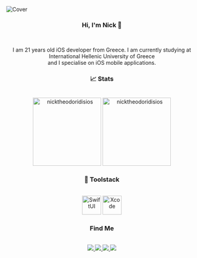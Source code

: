 
![Cover](https://media.licdn.com/dms/image/D4D16AQEt-2vDpDBO3A/profile-displaybackgroundimage-shrink_350_1400/0/1683913192120?e=1689206400&v=beta&t=evEvdK6CnfN17eLFjGBX5j2tOTPR86aORvrFXvOHQGo)

<div align = center>
  <h3>Hi, I'm Nick 👋</h3>
  <br>
  <p> I am 21 years old iOS developer from Greece. I am currently studying at International Hellenic University of Greece  <br>
      and I specialise on iOS mobile applications.
  </p>
</div>

<div align = center>
  <h3>📈 Stats</h3>
  <br>
  <img height = "180em" src="https://github-readme-stats.vercel.app/api?username=nicktheodoridisios&show_icons=true&theme=dark&locale=en" alt="nicktheodoridisios" />
  <img height = "180em" src="https://github-readme-stats.vercel.app/api/top-langs?username=nicktheodoridisios&show_icons=true&theme=dark&locale=en&layout=compact" alt="nicktheodoridisios" />
</div>

<div align = center>
  <h3>🔨 Toolstack</h3>
  <br>
  <img src="https://developer.apple.com/assets/elements/icons/swiftui/swiftui-96x96_2x.png" alt="SwiftUI" height="50">
  <img src="https://developer.apple.com/assets/elements/icons/xcode-12/xcode-12-96x96_2x.png" alt="Xcode"  height="50">
</div>

<div align = center>
  <h3>Find Me</h3>
  <br>
  <a href="https://www.linkedin.com/in/nick-theodoridis-75097a266/" targer="_blank"> <img src ="https://img.shields.io/badge/LinkedIn-0077B5?style=for-the-badge&logo=linkedin&logoColor=white" target="_blank"> </a>
  <a href="https://www.instagram.com/nickmadethisone/" targer="_blank"> <img src ="https://img.shields.io/badge/Instagram-E4405F?style=for-the-badge&logo=instagram&logoColor=white" target="_blank"> </a>
  <a href="https://twitter.com/nickiOSDev" targer="_blank"> <img src ="https://img.shields.io/badge/Twitter-1DA1F2?style=for-the-badge&logo=twitter&logoColor=white" target="_blank"> </a>
  <a href="mailto:nicktheodoridiscontact@gmail.com" targer="_blank"> <img src ="https://img.shields.io/badge/Gmail-D14836?style=for-the-badge&logo=gmail&logoColor=white" target="_blank"> </a>
</div>




